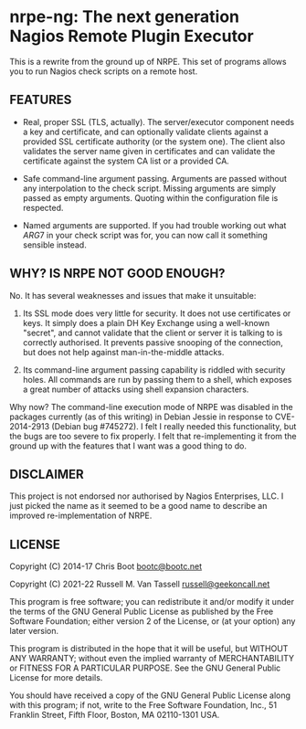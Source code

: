 nrpe-ng: The next generation Nagios Remote Plugin Executor
==========================================================

This is a rewrite from the ground up of NRPE. This set of programs allows you
to run Nagios check scripts on a remote host.


FEATURES
--------

  * Real, proper SSL (TLS, actually). The server/executor component needs a key
    and certificate, and can optionally validate clients against a provided SSL
    certificate authority (or the system one). The client also validates the
    server name given in certificates and can validate the certificate against
    the system CA list or a provided CA.

  * Safe command-line argument passing. Arguments are passed without any
    interpolation to the check script. Missing arguments are simply passed as
    empty arguments. Quoting within the configuration file is respected.

  * Named arguments are supported. If you had trouble working out what $ARG7$
    in your check script was for, you can now call it something sensible
    instead.


WHY? IS NRPE NOT GOOD ENOUGH?
-----------------------------

No. It has several weaknesses and issues that make it unsuitable:

  1. Its SSL mode does very little for security. It does not use certificates
     or keys. It simply does a plain DH Key Exchange using a well-known
     "secret", and cannot validate that the client or server it is talking to
     is correctly authorised. It prevents passive snooping of the connection,
     but does not help against man-in-the-middle attacks.

  2. Its command-line argument passing capability is riddled with security
     holes. All commands are run by passing them to a shell, which exposes a
     great number of attacks using shell expansion characters.

Why now? The command-line execution mode of NRPE was disabled in the packages
currently (as of this writing) in Debian Jessie in response to CVE-2014-2913
(Debian bug #745272). I felt I really needed this functionality, but the bugs
are too severe to fix properly. I felt that re-implementing it from the ground
up with the features that I want was a good thing to do.


DISCLAIMER
----------

This project is not endorsed nor authorised by Nagios Enterprises, LLC. I just
picked the name as it seemed to be a good name to describe an improved
re-implementation of NRPE.


LICENSE
-------
Copyright (C) 2014-17  Chris Boot <bootc@bootc.net>

Copyright (C) 2021-22  Russell M. Van Tassell <russell@geekoncall.net>

This program is free software; you can redistribute it and/or
modify it under the terms of the GNU General Public License
as published by the Free Software Foundation; either version 2
of the License, or (at your option) any later version.

This program is distributed in the hope that it will be useful,
but WITHOUT ANY WARRANTY; without even the implied warranty of
MERCHANTABILITY or FITNESS FOR A PARTICULAR PURPOSE.  See the
GNU General Public License for more details.

You should have received a copy of the GNU General Public License along
with this program; if not, write to the Free Software Foundation, Inc.,
51 Franklin Street, Fifth Floor, Boston, MA 02110-1301 USA.
